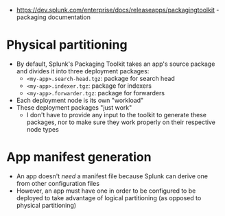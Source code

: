 - https://dev.splunk.com/enterprise/docs/releaseapps/packagingtoolkit - packaging documentation
# Physical partitioning
- By default, Splunk's Packaging Toolkit takes an app's source package and divides it into three deployment packages:
  - `<my-app>.search-head.tgz`: package for search head
  - `<my-app>.indexer.tgz`: package for indexers
  - `<my-app>.forwarder.tgz`: package for forwarders
- Each deployment node is its own "workload" 
- These deployment packages "just work"
  -  I don't have to provide any input to the toolkit to generate these packages, nor to make sure they work properly on their respective node types
# App manifest generation
- An app doesn't *need* a manifest file because Splunk can derive one from other configuration files
- However, an app must have one in order to be configured to be deployed to take advantage of logical partitioning (as opposed to physical
  partitioning)
